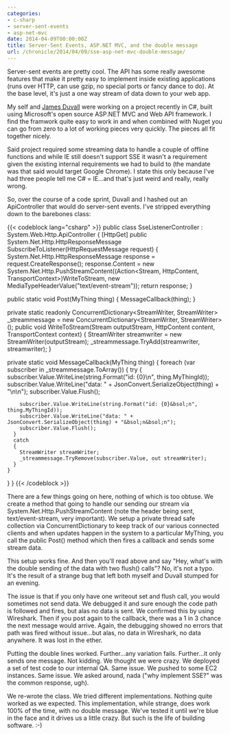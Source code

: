 ```yaml
---
categories:
- c-sharp
- server-sent-events
- asp-net-mvc
date: 2014-04-09T00:00:00Z
title: Server-Sent Events, ASP.NET MVC, and the double message
url: /chronicle/2014/04/09/sse-asp-net-mvc-double-message/
---
```


Server-sent events are pretty cool. The API has some really awesome features that make it pretty easy to implement inside existing applications (runs over HTTP, can use gzip, no special ports or fancy dance to do). At the base level, it's just a one way stream of data down to your web app.

My self and [James Duvall](https://plus.google.com/+JamesDuvallIV) were working on a project recently in C#, built using Microsoft's open source ASP.NET MVC and Web API framework. I find the framwork quite easy to work in and when combined with Nuget you can go from zero to a lot of working pieces very quickly. The pieces all fit together nicely.

Said project required some streaming data to handle a couple of offline functions and while IE still doesn't support SSE it wasn't a requirement given the existing internal requirements we had to build to (the mandate was that said would target Google Chrome). I state this only because I've had three people tell me C# = IE...and that's just weird and really, really wrong.

So, over the course of a code sprint, Duvall and I hashed out an ApiController that would do server-sent events. I've stripped everything down to the barebones class:

{{< codeblock lang="csharp" >}}
public class SseListenerController : System.Web.Http.ApiController
{
  [HttpGet]
  public System.Net.Http.HttpResponseMessage SubscribeToListener(HttpRequestMessage request)
  {
    System.Net.Http.HttpResponseMessage response = request.CreateResponse();
    response.Content = new System.Net.Http.PushStreamContent((Action&lt;Stream, HttpContent, TransportContext&gt;)WriteToStream, new MediaTypeHeaderValue("text/event-stream"));
    return response;
  }

  public static void Post(MyThing thing)
  {
    MessageCallback(thing);
  }

  private static readonly ConcurrentDictionary&lt;StreamWriter, StreamWriter&gt; _streammessage = new ConcurrentDictionary&lt;StreamWriter, StreamWriter&gt;();
  public void WriteToStream(Stream outputStream, HttpContent content, TransportContext context)
  {
    StreamWriter streamwriter = new StreamWriter(outputStream);
    _streammessage.TryAdd(streamwriter, streamwriter);
  }

  private static void MessageCallback(MyThing thing)
  {
    foreach (var subscriber in _streammessage.ToArray())
    {
      try
      {
        subscriber.Value.WriteLine(string.Format("id: {0}&bsol;n", thing.MyThingId));
        subscriber.Value.WriteLine("data: " + JsonConvert.SerializeObject(thing) + "&bsol;n&bsol;n");
        subscriber.Value.Flush();

        subscriber.Value.WriteLine(string.Format("id: {0}&bsol;n", thing.MyThingId));
        subscriber.Value.WriteLine("data: " + JsonConvert.SerializeObject(thing) + "&bsol;n&bsol;n");
        subscriber.Value.Flush();
      }
      catch
      {
        StreamWriter streamWriter;
        _streammessage.TryRemove(subscriber.Value, out streamWriter);
      }
    }
  }
}
{{< /codeblock >}}

There are a few things going on here, nothing of which is too obtuse. We create a method that going to handle our sending our stream via System.Net.Http.PushStreamContent (note the header being sent, text/event-stream, very important). We setup a private thread safe collection via ConcurrentDictionary to keep track of our various connected clients and when updates happen in the system to a particular MyThing, you call the public Post() method which then fires a callback and sends some stream data.

This setup works fine. And then you'll read above and say "Hey, what's with the double sending of the data with two flush() calls"? No, it's not a typo. It's the result of a strange bug that left both myself and Duvall stumped for an evening.

The issue is that if you only have one writeout set and flush call, you would sometimes not send data. We debugged it and sure enough the code path is followed and fires, but alas no data is sent. We confirmed this by using Wireshark. Then if you post again to the callback, there was a 1 in 3 chance the next message would arrive. Again, the debugging showed no errors that path was fired without issue...but alas, no data in Wireshark, no data anywhere. It was lost in the ether.

Putting the double lines worked. Further...any variation fails. Further...it only sends one message. Not kidding. We thought we were crazy. We deployed a set of test code to our internal QA. Same issue. We pushed to some EC2 instances. Same issue. We asked around, nada ("why implement SSE?" was the common response, ugh).

We re-wrote the class. We tried different implementations. Nothing quite worked as we expected. This implementation, while strange, does work 100% of the time, with no double message. We've tested it until we're blue in the face and it drives us a little crazy. But such is the life of building software. :-)